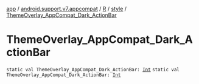 [app](../../../index.md) / [android.support.v7.appcompat](../../index.md) / [R](../index.md) / [style](index.md) / [ThemeOverlay_AppCompat_Dark_ActionBar](./-theme-overlay_-app-compat_-dark_-action-bar.md)

# ThemeOverlay_AppCompat_Dark_ActionBar

`static val ThemeOverlay_AppCompat_Dark_ActionBar: `[`Int`](https://kotlinlang.org/api/latest/jvm/stdlib/kotlin/-int/index.html)
`static val ThemeOverlay_AppCompat_Dark_ActionBar: `[`Int`](https://kotlinlang.org/api/latest/jvm/stdlib/kotlin/-int/index.html)